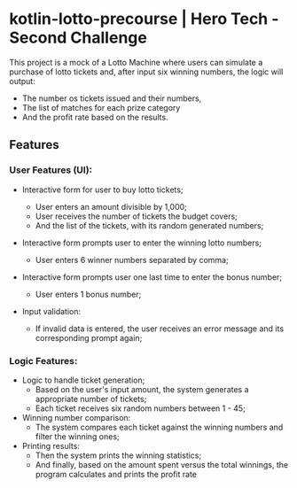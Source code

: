 # kotlin-lotto-precourse | Hero Tech - Second Challenge

This project is a mock of a Lotto Machine where users can simulate a purchase of
lotto tickets and, after input six winning numbers, the logic will output:
 - The number os tickets issued and their numbers, 
 - The list of matches for each prize category 
 - And the profit rate based on the results.

## Features

### User Features (UI):

- Interactive form for user to buy lotto tickets;
  - User enters an amount divisible by 1,000;
  - User receives the number of tickets the budget covers;
  - And the list of the tickets, with its random generated numbers;

- Interactive form prompts user to enter the winning lotto numbers;
  - User enters 6 winner numbers separated by comma;

- Interactive form prompts user one last time to enter the bonus number;
  - User enters 1 bonus number;

- Input validation:
  - If invalid data is entered, the user receives an error message and its corresponding prompt again;

### Logic Features:

- Logic to handle ticket generation;
  - Based on the user's input amount, the system generates a appropriate number of tickets; 
  - Each ticket receives six random numbers between 1 - 45;
- Winning number comparison:
  - The system compares each ticket against the winning numbers and filter the winning ones;
- Printing results:
  - Then the system prints the winning statistics; 
  - And finally, based on the amount spent versus the total winnings, the program calculates and prints the profit rate

